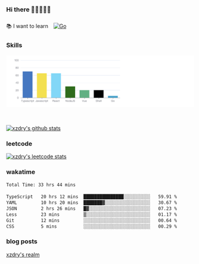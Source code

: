 ### Hi there 👋👋👋👋👋

 :books: I want to learn <a href="https://go.dev/" target="_blank"><img style="margin: 10px" src="https://profilinator.rishav.dev/skills-assets/go-original.svg" alt="Go" height="50" /></a>  

### Skills
![](img/2022-09-05-22-04-20.png)

<br />

[![xzdry's github stats](https://github-readme-stats.vercel.app/api?username=xzdry&count_private=true&show_icons=true&theme=vue)](https://github.com/xzdry)

### leetcode
[![xzdry's leetcode stats](https://leetcard.jacoblin.cool/xzdry-2?theme=light&font=Anek%20Kannada&site=cn)](https://leetcode.cn/u/xzdry-2/)

### wakatime
<!--START_SECTION:waka-->

```text
Total Time: 33 hrs 44 mins

TypeScript   20 hrs 12 mins  ███████████████░░░░░░░░░░   59.91 %
YAML         10 hrs 20 mins  ███████▓░░░░░░░░░░░░░░░░░   30.67 %
JSON         2 hrs 26 mins   █▓░░░░░░░░░░░░░░░░░░░░░░░   07.23 %
Less         23 mins         ▒░░░░░░░░░░░░░░░░░░░░░░░░   01.17 %
Git          12 mins         ░░░░░░░░░░░░░░░░░░░░░░░░░   00.64 %
CSS          5 mins          ░░░░░░░░░░░░░░░░░░░░░░░░░   00.29 %
```

<!--END_SECTION:waka-->

### blog posts
[xzdry's realm](https://www.justdry.net/)
